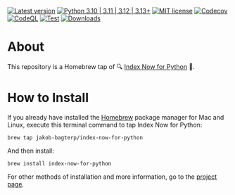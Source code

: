 [![Latest version](https://img.shields.io/static/v1?label=version&message=1.0.0&color=yellowgreen)](https://github.com/jakob-bagterp/index-now-for-python/releases/latest)
[![Python 3.10 | 3.11 | 3.12 | 3.13+](https://img.shields.io/static/v1?label=python&message=3.10%20|%203.11%20|%203.12%20|%203.13%2B&color=blueviolet)](https://www.python.org)
[![MIT license](https://img.shields.io/static/v1?label=license&message=MIT&color=blue)](https://github.com/jakob-bagterp/index-now-for-python/blob/master/LICENSE.md)
[![Codecov](https://codecov.io/gh/jakob-bagterp/index-now-for-python/branch/master/graph/badge.svg?token=SGVMPJ1JWI)](https://codecov.io/gh/jakob-bagterp/index-now-for-python)
[![CodeQL](https://github.com/jakob-bagterp/index-now-for-python/actions/workflows/codeql.yml/badge.svg)](https://github.com/jakob-bagterp/index-now-for-python/actions/workflows/codeql.yml)
[![Test](https://github.com/jakob-bagterp/index-now-for-python/actions/workflows/test.yml/badge.svg)](https://github.com/jakob-bagterp/index-now-for-python/actions/workflows/test.yml)
[![Downloads](https://static.pepy.tech/badge/index-now-for-python)](https://pepy.tech/project/index-now-for-python)

# About
This repository is a Homebrew tap of 🔍 [Index Now for Python](https://jakob-bagterp.github.io/index-now-for-python/) 🔎.

# How to Install
If you already have installed the [Homebrew](https://brew.sh) package manager for Mac and Linux, execute this terminal command to tap Index Now for Python:

```shell
brew tap jakob-bagterp/index-now-for-python
```

And then install:

```shell
brew install index-now-for-python
```

For other methods of installation and more information, go to the [project page](https://jakob-bagterp.github.io/index-now-for-python/).
